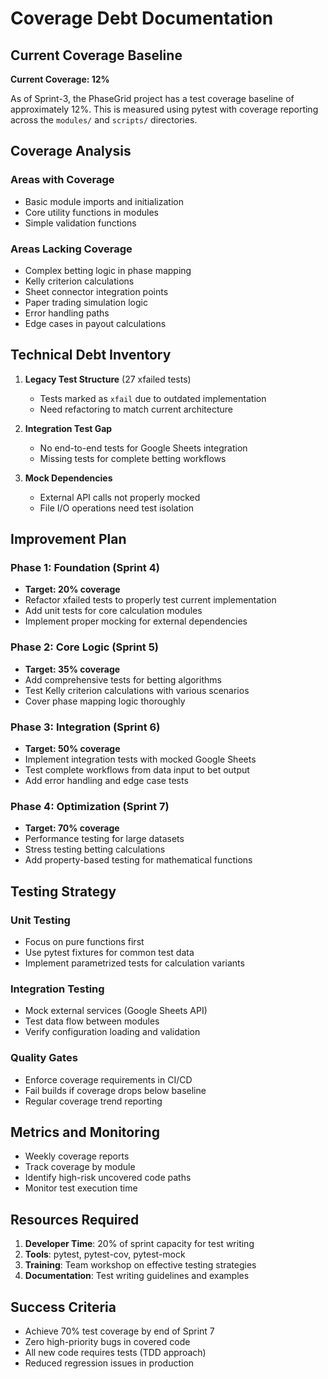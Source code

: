 ﻿# Coverage Debt Documentation

## Current Coverage Baseline

**Current Coverage: 12%**

As of Sprint-3, the PhaseGrid project has a test coverage baseline of approximately 12%. This is measured using pytest with coverage reporting across the `modules/` and `scripts/` directories.

## Coverage Analysis

### Areas with Coverage
- Basic module imports and initialization
- Core utility functions in modules
- Simple validation functions

### Areas Lacking Coverage
- Complex betting logic in phase mapping
- Kelly criterion calculations
- Sheet connector integration points
- Paper trading simulation logic
- Error handling paths
- Edge cases in payout calculations

## Technical Debt Inventory

1. **Legacy Test Structure** (27 xfailed tests)
   - Tests marked as `xfail` due to outdated implementation
   - Need refactoring to match current architecture

2. **Integration Test Gap**
   - No end-to-end tests for Google Sheets integration
   - Missing tests for complete betting workflows

3. **Mock Dependencies**
   - External API calls not properly mocked
   - File I/O operations need test isolation

## Improvement Plan

### Phase 1: Foundation (Sprint 4)
- **Target: 20% coverage**
- Refactor xfailed tests to properly test current implementation
- Add unit tests for core calculation modules
- Implement proper mocking for external dependencies

### Phase 2: Core Logic (Sprint 5)
- **Target: 35% coverage**
- Add comprehensive tests for betting algorithms
- Test Kelly criterion calculations with various scenarios
- Cover phase mapping logic thoroughly

### Phase 3: Integration (Sprint 6)
- **Target: 50% coverage**
- Implement integration tests with mocked Google Sheets
- Test complete workflows from data input to bet output
- Add error handling and edge case tests

### Phase 4: Optimization (Sprint 7)
- **Target: 70% coverage**
- Performance testing for large datasets
- Stress testing betting calculations
- Add property-based testing for mathematical functions

## Testing Strategy

### Unit Testing
- Focus on pure functions first
- Use pytest fixtures for common test data
- Implement parametrized tests for calculation variants

### Integration Testing
- Mock external services (Google Sheets API)
- Test data flow between modules
- Verify configuration loading and validation

### Quality Gates
- Enforce coverage requirements in CI/CD
- Fail builds if coverage drops below baseline
- Regular coverage trend reporting

## Metrics and Monitoring

- Weekly coverage reports
- Track coverage by module
- Identify high-risk uncovered code paths
- Monitor test execution time

## Resources Required

1. **Developer Time**: 20% of sprint capacity for test writing
2. **Tools**: pytest, pytest-cov, pytest-mock
3. **Training**: Team workshop on effective testing strategies
4. **Documentation**: Test writing guidelines and examples

## Success Criteria

- Achieve 70% test coverage by end of Sprint 7
- Zero high-priority bugs in covered code
- All new code requires tests (TDD approach)
- Reduced regression issues in production
